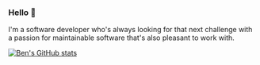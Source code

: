 ### Hello 👋

I'm a software developer who's always looking for that next challenge with a passion for maintainable software that's also pleasant to work with.

[![Ben's GitHub stats](https://github-readme-stats.vercel.app/api?username=bcawrse&show_icons=true&theme=gotham&count_private=true&hide=issues,contribs&include_all_commits=true)](https://github.com/anuraghazra/github-readme-stats)

<!--
**bcawrse/bcawrse** is a ✨ _special_ ✨ repository because its `README.md` (this file) appears on your GitHub profile.

Here are some ideas to get you started:

- 🔭 I’m currently working on ...
- 🌱 I’m currently learning ...
- 👯 I’m looking to collaborate on ...
- 🤔 I’m looking for help with ...
- 💬 Ask me about ...
- 📫 How to reach me: ...
- 😄 Pronouns: ...
- ⚡ Fun fact: ...
-->
